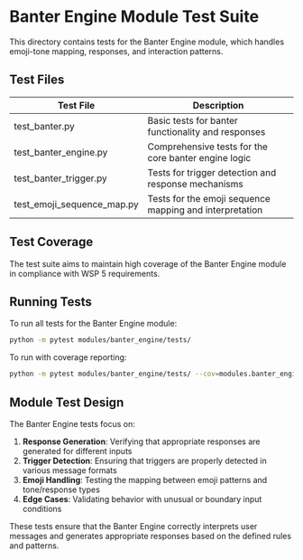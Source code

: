 # Banter Engine Module Test Suite

This directory contains tests for the Banter Engine module, which handles emoji-tone mapping, responses, and interaction patterns.

## Test Files

| Test File | Description |
|-----------|-------------|
| test_banter.py | Basic tests for banter functionality and responses |
| test_banter_engine.py | Comprehensive tests for the core banter engine logic |
| test_banter_trigger.py | Tests for trigger detection and response mechanisms |
| test_emoji_sequence_map.py | Tests for the emoji sequence mapping and interpretation |

## Test Coverage

The test suite aims to maintain high coverage of the Banter Engine module in compliance with WSP 5 requirements.

## Running Tests

To run all tests for the Banter Engine module:

```bash
python -m pytest modules/banter_engine/tests/
```

To run with coverage reporting:

```bash
python -m pytest modules/banter_engine/tests/ --cov=modules.banter_engine.src --cov-report term-missing
```

## Module Test Design

The Banter Engine tests focus on:

1. **Response Generation**: Verifying that appropriate responses are generated for different inputs
2. **Trigger Detection**: Ensuring that triggers are properly detected in various message formats
3. **Emoji Handling**: Testing the mapping between emoji patterns and tone/response types
4. **Edge Cases**: Validating behavior with unusual or boundary input conditions

These tests ensure that the Banter Engine correctly interprets user messages and generates appropriate responses based on the defined rules and patterns. 